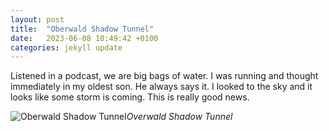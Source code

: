 ```yaml
---
layout: post
title:  "Oberwald Shadow Tunnel"
date:   2023-06-08 10:49:42 +0100
categories: jekyll update
---
```


Listened in a podcast, we are big bags of water. I was running and thought immediately in my oldest son. He always says it. I looked to the sky and it looks like some storm is coming. This is really good news.


![Oberwald Shadow Tunnel](https://lh3.googleusercontent.com/pw/AJFCJaXCX8beXflFb5R6-yLeQYCmb1o8EMjuX7GMfronf4B3CsjsveMOwQwTvnu-FBEynh1venvNDXY-QNaugiJsfDEW4_PDSg4QBjlWUeyIs7C4wWhirP4=w2400)*Overwald Shadow Tunnel*&nbsp;



[jekyll-docs]: https://jekyllrb.com/docs/home
[jekyll-gh]:   https://github.com/jekyll/jekyll
[jekyll-talk]: https://talk.jekyllrb.com/



